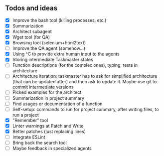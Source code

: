 ## Todos and ideas

- [X] Improve the bash tool (killing processes, etc.)
- [X] Summarization
- [X] Architect subagent
- [X] Wget tool (for QA)
- [X] Browsing tool (selenium+html2text)
- [ ] Improve the QA agent (somehow...)
- [X] Using ^C to provide extra human input to the agents
- [X] Storing intermediate Taskmaster states
- [ ] Function descriptions (for the complex ones), typing, tests in architecture
- [ ] Architecture iteration: taskmaster has to ask for simplified architecture (that can be updated after) and then ask
  to update it. Maybe use git to commit intermediate versions
- [ ] Picked examples for the architect
- [ ] Summarization in project summary
- [ ] Find usages or documentation of a function
- [ ] Self-setup: commands to run for project summary, after writing files, to run a project
- [X] "Remember" tool
- [X] Linter warnings at Patch and Write
- [X] Better patches (just replacing lines)
- [ ] Integrate ESLint
- [ ] Bring back the search tool
- [ ] Maybe feedback in specialized agents
